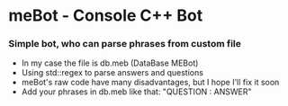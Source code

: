 # meBot - Console C++ Bot

### Simple bot, who can parse phrases from custom file
* In my case the file is db.meb (DataBase MEBot)
* Using std::regex to parse answers and questions 
* meBot's raw code have many disadvantages, but I hope I'll fix it soon
* Add your phrases in db.meb like that: "QUESTION : ANSWER"
